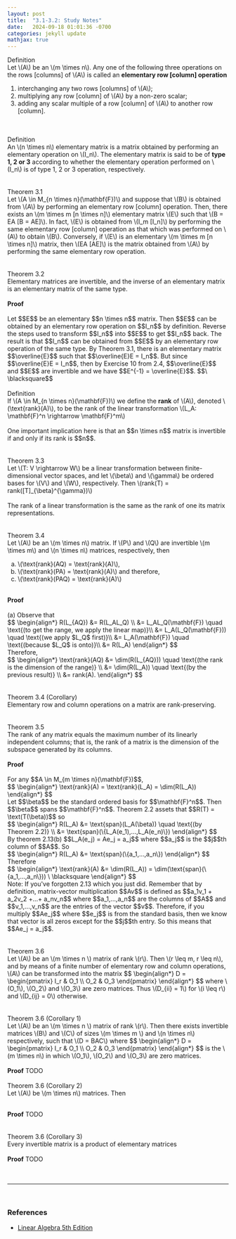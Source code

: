 ```yaml
---
layout: post
title:  "3.1-3.2: Study Notes"
date:   2024-09-18 01:01:36 -0700
categories: jekyll update
mathjax: true
---
```

<div class="bdiv">
Definition
</div>
<div class="bbdiv">
Let \(A\) be an \(m \times n\). Any one of the following three operations on the rows [columns] of \(A\) is called an <b>elementary row [column] operation</b>
<ol type="1">
	<li>interchanging any two rows [columns] of \(A\);</li>
	<li>multiplying any row [column] of \(A\) by a non-zero scalar;</li>
	<li>adding any scalar multiple of a row [column] of \(A\) to another row [column].</li>
</ol>
</div>
<br>
<!------------------------------------------------------------------------------------>
<br>
<div class="bdiv">
Definition
</div>
<div class="bbdiv">
An \(n \times n\) elementary matrix is a matrix obtained by performing an elementary operation on \(I_n\). The elementary matrix is said to be of <b>type 1, 2 or 3</b> according to whether the elementary operation performed on \(I_n\) is of type 1, 2 or 3 operation, respectively.
</div>
<br>
<!------------------------------------------------------------------------------------>
<br>
<div class="purdiv">
Theorem 3.1
</div>
<div class="purbdiv">
Let \(A \in M_{n \times n}(\mathbf{F})\) and suppose that \(B\) is obtained from \(A\) by performing an elementary row [column] operation. Then, there exists an \(m \times m [n \times n]\) elementary matrix \(E\) such that \(B = EA [B = AE]\). In fact, \(E\) is obtained from \(I_m [I_n]\) by performing the same elementary row [column] operation as that which was performed on \(A\) to obtain \(B\). Conversely, if \(E\) is an elementary \(m \times m [n \times n]\) matrix, then \(EA [AE]\) is the matrix obtained from \(A\) by performing the same elementary row operation.
</div>
<br>
<!----------------------------------------3.2------------------------------------------>
<br>
<div class="purdiv">
Theorem 3.2
</div>
<div class="purbdiv">
Elementary matrices are invertible, and the inverse of an elementary matrix is an elementary matrix of the same type.
</div>
<br>
<b>Proof</b>
<br>
<br>
Let $$E$$ be an elementary $$n \times n$$ matrix. Then $$E$$ can be obtained by an elementary row operation on $$I_n$$ by definition. Reverse the steps used to transform $$I_n$$ into $$E$$ to get $$I_n$$ back. The result is that $$I_n$$ can be obtained from $$E$$ by an elementary row operation of the same type. By Theorem 3.1, there is an elementary matrix $$\overline{E}$$ such that $$\overline{E}E = I_n$$. But since $$\overline{E}E = I_n$$, then by Exercise 10 from 2.4, $$\overline{E}$$ and $$E$$ are invertible and we have $$E^{-1} = \overline{E}$$. $$\ \blacksquare$$
<br>
<!------------------------------------------------------------------------------------>
<br>
<div class="bdiv">
Definition
</div>
<div class="bbdiv">
If \(A \in M_{n \times n}(\mathbf{F})\) we define the <b>rank</b> of \(A\), denoted \(\text{rank}(A)\), to be the rank of the linear transformation \(L_A: \mathbf{F}^n \rightarrow \mathbf{F}^m\)
</div>
<br>
One important implication here is that an $$n \times n$$ matrix is invertible if and only if its rank is $$n$$.
<br>
<br>
<!----------------------------------------3.3------------------------------------------>
<br>
<div class="purdiv">
Theorem 3.3
</div>
<div class="purbdiv">
Let \(T: V \rightarrow W\) be a linear transformation between finite-dimensional vector spaces, and let \(\beta\) and \(\gamma\) be ordered bases for \(V\) and \(W\), respectively. Then \(rank(T) = rank([T]_{\beta}^{\gamma})\)
</div>
<br>
The rank of a linear transformation is the same as the rank of one its matrix representations.
<br>
<br>
<!--------------------------------------3.4-------------------------------------------->
<br>
<div class="purdiv">
Theorem 3.4
</div>
<div class="purbdiv">
Let \(A\) be an \(m \times n\) matrix. If \(P\) and \(Q\) are invertible \(m \times m\) and \(n \times n\) matrices, respectively, then 
<ol type="a">
	<li>\(\text{rank}(AQ) = \text{rank}(A)\),</li>
	<li>\(\text{rank}(PA) = \text{rank}(A)\) and therefore,</li>
	<li>\(\text{rank}(PAQ) = \text{rank}(A)\)</li>
</ol>
</div>
<br>
<b>Proof</b>
<br>
<br>
(a) Observe that
<div>
$$
\begin{align*}
R(L_{AQ}) &= R(L_AL_Q) \\
          &= L_AL_Q(\mathbf{F}) \quad \text{(to get the range, we apply the linear map)}\\
		  &= L_A(L_Q(\mathbf{F})) \quad \text{(we apply $L_Q$ first)}\\
		  &= L_A(\mathbf{F}) \quad \text{(because $L_Q$ is onto)}\\
		  &= R(L_A)
\end{align*}
$$
</div>
Therefore,
<div>
$$
\begin{align*}
\text{rank}(AQ) &= \dim(R(L_{AQ})) \quad \text{(the rank is the dimension of the range)} \\
                &= \dim(R(L_A)) \quad \text{(by the previous result)}  \\
				&= rank(A).
\end{align*}
$$
</div>
<br>
<!--------------------------------------3.4(c)------------------------------------------>
<br>
<div class="purdiv">
Theorem 3.4 (Corollary)
</div>
<div class="purbdiv">
Elementary row and column operations on a matrix are rank-preserving.
</div>
<br>
<!--------------------------------------3.5-------------------------------------------->
<br>
<div class="purdiv">
Theorem 3.5
</div>
<div class="purbdiv">
The rank of any matrix equals the maximum number of its linearly independent columns; that is, the rank of a matrix is the dimension of the subspace generated by its columns.
</div>
<br>
<!----------------------->
<b>Proof</b>
<br>
<br>
For any $$A \in M_{m \times n}(\mathbf{F})$$,
<div>
$$
\begin{align*}
\text{rank}(A) = \text{rank}(L_A) = \dim(R(L_A))
\end{align*}
$$
</div>
Let $$\beta$$ be the standard ordered basis for $$\mathbf{F}^n$$. Then $$\beta$$ spans $$\mathbf{F}^n$$. Theorem 2.2 assets that $$R(T) = \text(T(\beta))$$ so
<div>
$$
\begin{align*}
R(L_A) &= \text{span}(L_A(\beta)) \quad \text{(by Theorem 2.2)} \\
       &= \text{span}(\{L_A(e_1),...,L_A(e_n)\})
\end{align*}
$$
</div>
By theorem 2.13(b) $$L_A(e_j) = Ae_j = a_j$$ where $$a_j$$ is the $$j$$th column of $$A$$. So
<div>
$$
\begin{align*}
R(L_A) &= \text{span}(\{a_1,...,a_n\})
\end{align*}
$$
</div>
Therefore
<div>
$$
\begin{align*}
\text{rank}(A) &= \dim(R(L_A)) = \dim(\text{span}(\{a_1,...,a_n\})) \ \blacksquare
\end{align*}
$$
</div>
Note: If you've forgotten 2.13 which you just did. Remember that by definition, matrix-vector multiplication $$Av$$ is defined as $$a_1v_1 + a_2v_2 +...+ a_nv_n$$ where $$a_1,...,a_n$$ are the columns of $$A$$ and $$v_1,...,v_n$$ are the entries of the vector $$v$$. Therefore, if you multiply $$Ae_j$$ where $$e_j$$ is from the standard basis, then we know that vector is all zeros except for the $$j$$th entry. So this means that $$Ae_j = a_j$$. 
<br>
<br>
<!--------------------------------------3.6-------------------------------------------->
<br>
<div class="purdiv">
Theorem 3.6
</div>
<div class="purbdiv">
Let \(A\) be an \(m \times n \) matrix of rank \(r\). Then \(r \leq m, r \leq n\), and by means of a finite number of elementary row and column operations, \(A\) can be transformed into the matrix
$$
\begin{align*}
D = \begin{pmatrix}
I_r & O_1 \\
O_2 & O_3
\end{pmatrix}
\end{align*}
$$
where \(O_1\), \(O_2\) and \(O_3\) are zero matrices. Thus \(D_{ii} = 1\) for \(i \leq r\) and \(D_{ij} = 0\) otherwise.
</div>
<br>
<!------------------------------------3.6(c)--------------------------------------------->
<br>
<div class="purdiv">
Theorem 3.6 (Corollary 1)
</div>
<div class="purbdiv">
Let \(A\) be an \(m \times n \) matrix of rank \(r\). Then there exists invertible matrices \(B\) and \(C\) of sizes \(m \times m \) and \(n \times n\) respectively, such that \(D = BAC\) where
$$
\begin{align*}
D = \begin{pmatrix}
I_r & O_1 \\
O_2 & O_3
\end{pmatrix}
\end{align*}
$$
is the \(m \times n\) in which \(O_1\), \(O_2\) and \(O_3\) are zero matrices.
</div>
<br>
<b>Proof</b>
TODO
<br>
<!------------------------------------3.6(c)--------------------------------------------->
<br>
<div class="purdiv">
Theorem 3.6 (Corollary 2)
</div>
<div class="purbdiv">
Let \(A\) be \(m \times n\) matrices. Then
<ol type="i">
</ol>
</div>
<br>
<b>Proof</b>
TODO
<br>

<br>
<!------------------------------------3.6(c)--------------------------------------------->
<br>
<div class="purdiv">
Theorem 3.6 (Corollary 3)
</div>
<div class="purbdiv">
Every invertible matrix is a product of elementary matrices
</div>
<br>
<b>Proof</b>
TODO
<br>













<br>
<br>
<hr>
<br>
<h3>References</h3>
<ul>
<li><a href="https://www.amazon.com/Linear-Algebra-5th-Stephen-Friedberg/dp/0134860241/ref=tmm_hrd_swatch_0?_encoding=UTF8&qid=&sr=">Linear Algebra 5th Edition</a></li>
</ul>






















